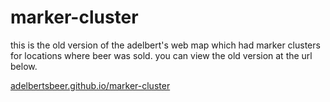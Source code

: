 # marker-cluster
this is the old version of the adelbert's web map which had marker clusters for locations where beer was sold. you can view the old version at the url below.

[adelbertsbeer.github.io/marker-cluster](https://adelbertsbeer.github.io/marker-cluster)
